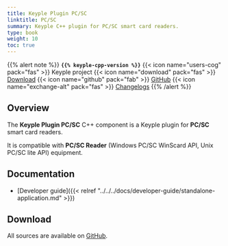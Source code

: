 ```yaml
---
title: Keyple Plugin PC/SC
linktitle: PC/SC
summary: Keyple C++ plugin for PC/SC smart card readers.
type: book
weight: 10
toc: true
---
```


{{% alert note %}}
**`{{% keyple-cpp-version %}}`**
<span class="component-metadata">{{< icon name="users-cog" pack="fas" >}} Keyple project</span>
<span class="component-metadata">{{< icon name="download" pack="fas" >}} [Download](#download)</span>
<span class="component-metadata">{{< icon name="github" pack="fab" >}} [GitHub](https://github.com/eclipse/keyple-cpp/tree/master/component/keyple-plugin/pcsc)</span>
<span class="component-metadata">{{< icon name="exchange-alt" pack="fas" >}} [Changelogs](https://github.com/eclipse/keyple-cpp/releases/)</span>
{{% /alert %}}

## Overview

The **Keyple Plugin PC/SC** C++ component is a Keyple plugin for **PC/SC** smart card readers.

It is compatible with **PC/SC Reader** (Windows PC/SC WinScard API, Unix PC/SC lite API) equipment.

## Documentation

* [Developer guide]({{< relref "../../../docs/developer-guide/standalone-application.md" >}})

## Download

All sources are available on [GitHub](https://github.com/eclipse/keyple-cpp/).